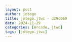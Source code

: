 ```yaml
---
layout: post
author: jotego
title: jotego.jtwc - d29c069
date: 2024-11-29
categories: [Arcade, jtwc]
tags: [jotego.jtwc]
---
```


